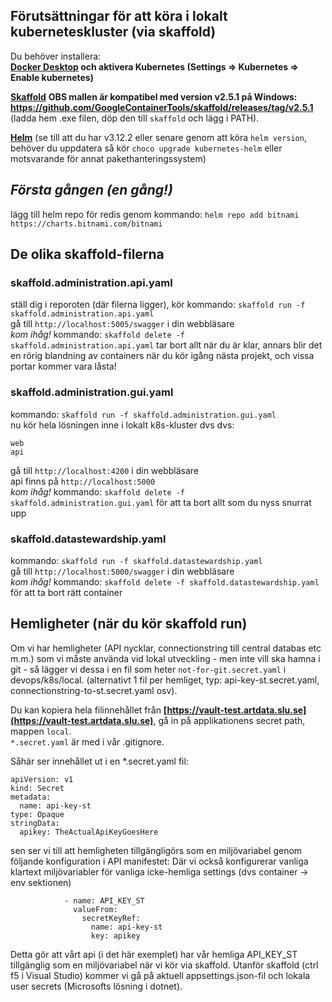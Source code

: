 ## Förutsättningar för att köra i lokalt kuberneteskluster (via skaffold)
Du behöver installera:  
**[Docker Desktop](https://www.docker.com/products/docker-desktop) och **aktivera Kubernetes** (Settings => Kubernetes => Enable kubernetes)** 

**[Skaffold](https://github.com/GoogleContainerTools/skaffold/releases/tag/v2.5.1)**  **OBS mallen är kompatibel med version v2.5.1 på Windows: https://github.com/GoogleContainerTools/skaffold/releases/tag/v2.5.1**  
(ladda hem .exe filen, döp den till ``skaffold`` och lägg i PATH).  

**[Helm](https://helm.sh/docs/intro/install/)**
(se till att du har v3.12.2 eller senare genom att köra ```helm version```, behöver du uppdatera så kör ```choco upgrade kubernetes-helm``` eller motsvarande för annat pakethanteringssystem)   

## *Första gången (en gång!)*
lägg till helm repo för redis genom kommando:
``helm repo add bitnami https://charts.bitnami.com/bitnami``   

## De olika skaffold-filerna

### skaffold.administration.api.yaml   
ställ dig i reporoten (där filerna ligger), kör kommando: ```skaffold run -f skaffold.administration.api.yaml```  
gå till ```http://localhost:5005/swagger``` i din webbläsare   
*kom ihåg!* kommando: ```skaffold delete -f skaffold.administration.api.yaml``` tar bort allt när du är klar, annars blir det en rörig blandning av containers när du kör igång nästa projekt, och vissa portar kommer vara låsta!

### skaffold.administration.gui.yaml  
kommando: ```skaffold run -f skaffold.administration.gui.yaml```  
nu kör hela lösningen inne i lokalt k8s-kluster dvs
dvs:
``` 
web
api
```
gå till ```http://localhost:4200``` i din webbläsare   
api finns på ```http://localhost:5000```   
*kom ihåg!* kommando: ```skaffold delete -f skaffold.administration.gui.yaml``` för att ta bort allt som du nyss snurrat upp  

###  skaffold.datastewardship.yaml  
kommando: ```skaffold run -f skaffold.datastewardship.yaml```  
gå till ```http://localhost:5000/swagger``` i din webbläsare   
*kom ihåg!* kommando: ```skaffold delete -f skaffold.datastewardship.yaml``` för att ta bort rätt container   

## Hemligheter (när du kör skaffold run)

Om vi har hemligheter (API nycklar, connectionstring till central databas etc m.m.) som vi måste använda vid lokal utveckling - men inte vill ska hamna i git - så lägger vi dessa i en fil som heter ```not-for-git.secret.yaml``` i devops/k8s/local. (alternativt 1 fil per hemliget, typ: api-key-st.secret.yaml, connectionstring-to-st.secret.yaml osv). 

Du kan kopiera hela filinnehållet från **[https://vault-test.artdata.slu.se](https://vault-test.artdata.slu.se)**, gå in på applikationens secret path, mappen ```local```.   
```*.secret.yaml``` är med i vår .gitignore.

Såhär ser innehållet ut i en *.secret.yaml fil:
```
apiVersion: v1
kind: Secret
metadata:
  name: api-key-st
type: Opaque
stringData:
  apikey: TheActualApiKeyGoesHere

```

sen ser vi till att hemligheten tillgängligörs som en miljövariabel genom följande konfiguration i API manifestet:
Där vi också konfigurerar vanliga klartext miljövariabler för vanliga icke-hemliga settings (dvs container -> env sektionen)  
```
            - name: API_KEY_ST
              valueFrom:
                secretKeyRef:
                  name: api-key-st
                  key: apikey
```

Detta gör att vårt api (i det här exemplet) har vår hemliga API_KEY_ST tillgänglig som en miljövariabel när vi kör via skaffold. Utanför skaffold (ctrl f5 i Visual Studio) kommer vi gå på aktuell appsettings.json-fil och lokala user secrets (Microsofts lösning i dotnet).